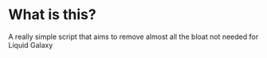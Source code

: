 # What is this?

A really simple script that aims to remove almost all the bloat not needed for Liquid Galaxy
